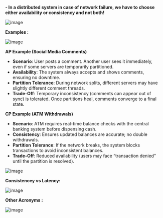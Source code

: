 **- In a distributed system in case of network failure, we have to choose either availability or consistency and not both!**



![image](https://github.com/user-attachments/assets/93038e5e-5683-465e-aa41-0b0299eeb750)


**Examples :**

![image](https://github.com/user-attachments/assets/f7c9a753-e07e-48e7-9bd2-ddcd732c301f)

**AP Example (Social Media Comments)**

- **Scenario**: User posts a comment. Another user sees it immediately, even if some servers are temporarily partitioned.
- **Availability**: The system always accepts and shows comments, ensuring no downtime.
- **Partition** **Tolerance**: During network splits, different servers may have slightly different comment threads.
- **Trade-Off**: Temporary inconsistency (comments can appear out of sync) is tolerated. Once partitions heal, comments converge to a final state.

**CP Example (ATM Withdrawals)**

- **Scenario**: ATM requires real-time balance checks with the central banking system before dispensing cash.
- **Consistency**: Ensures updated balances are accurate; no double withdrawals.
- **Partition Tolerance**: If the network breaks, the system blocks transactions to avoid inconsistent balances.
- **Trade-Off**: Reduced availability (users may face “transaction denied” until the partition is resolved).


![image](https://github.com/user-attachments/assets/d0f6f21f-6a6f-4afc-9f36-777f029e47f7)

**Consistencey vs Latency:** 

![image](https://github.com/user-attachments/assets/b1daef5d-eec2-4293-94fe-9086bb0e22f5)


**Other Acronyms :**

![image](https://github.com/user-attachments/assets/eb731618-57d6-4008-b49b-656b65c5e552)
